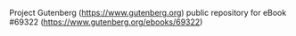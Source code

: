 Project Gutenberg (https://www.gutenberg.org) public repository for
eBook #69322 (https://www.gutenberg.org/ebooks/69322)
